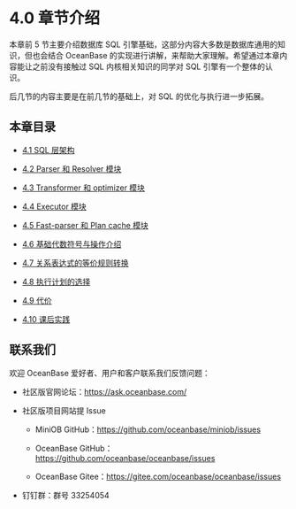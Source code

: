 # 4.0 章节介绍

本章前 5 节主要介绍数据库 SQL 引擎基础，这部分内容大多数是数据库通用的知识，但也会结合 OceanBase 的实现进行讲解，来帮助大家理解。希望通过本章内容能让之前没有接触过 SQL 内核相关知识的同学对 SQL 引擎有一个整体的认识。

后几节的内容主要是在前几节的基础上，对 SQL 的优化与执行进一步拓展。

## 本章目录

- [4.1 SQL 层架构](2.sql-layer-architecture.md)

- [4.2 Parser 和 Resolver 模块](3.parser-resolver.md)

- [4.3 Transformer 和 optimizer 模块](4.transformer-optimizer.md)

- [4.4 Executor 模块](5.executor.md)

- [4.5 Fast-parser 和 Plan cache 模块](6.fast-parser-plan-cache.md)

- [4.6 基础代数符号与操作介绍](7.algebraic-symbols-operate.md)

- [4.7 关系表达式的等价规则转换](8.equivalence-rule-conversion.md)

- [4.8 执行计划的选择](9.choice-execution-plan.md)

- [4.9 代价](10.cost.md)

- [4.10 课后实践](11.practical-exercises-of-04.md)

## 联系我们

欢迎 OceanBase 爱好者、用户和客户联系我们反馈问题：

- 社区版官网论坛：<https://ask.oceanbase.com/>

- 社区版项目网站提 Issue

  - MiniOB GitHub：<https://github.com/oceanbase/miniob/issues>

  - OceanBase GitHub：<https://github.com/oceanbase/oceanbase/issues>

  - OceanBase Gitee：<https://gitee.com/oceanbase/oceanbase/issues>

- 钉钉群：群号 33254054
